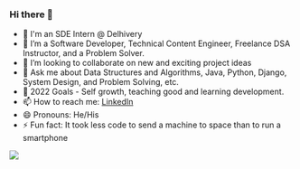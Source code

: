 ### Hi there 👋

- 🤖 I'm an SDE Intern @ Delhivery
- 🌱 I’m a Software Developer, Technical Content Engineer, Freelance DSA Instructor, and a Problem Solver.  
- 👯 I’m looking to collaborate on new and exciting project ideas
- 💬 Ask me about Data Structures and Algorithms, Java, Python, Django, System Design, and Problem Solving, etc.
- 🥅 2022 Goals - Self growth, teaching good and learning development.
- 📫 How to reach me: [LinkedIn](https://www.linkedin.com/in/guneet-malhotra-952a0b190/) 
- 😄 Pronouns: He/His
- ⚡ Fun fact: It took less code to send a machine to space than to run a smartphone
<img src="https://github-readme-stats.vercel.app/api?username=Guneet-05&&show_icons=true&title_color=ffffff&icon_color=bb2acf&text_color=daf7dc&bg_color=151515">
